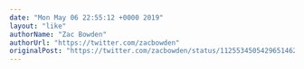 ```yaml
---
date: "Mon May 06 22:55:12 +0000 2019"
layout: "like"
authorName: "Zac Bowden"
authorUrl: "https://twitter.com/zacbowden"
originalPost: "https://twitter.com/zacbowden/status/1125534505429651462"
---
```

